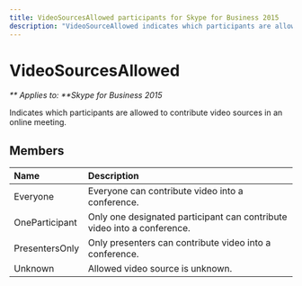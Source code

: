 ```yaml
---
title: VideoSourcesAllowed participants for Skype for Business 2015
description: "VideoSourceAllowed indicates which participants are allowed to contribute video sources in an online meeting."  
---
```

# VideoSourcesAllowed


_** Applies to: **Skype for Business 2015_

Indicates which participants are allowed to contribute video sources in an online meeting.
            
## Members



|**Name**|**Description**|
|:-----|:-----|
|Everyone|Everyone can contribute video into a conference.|
|OneParticipant|Only one designated participant can contribute video into a conference.|
|PresentersOnly|Only presenters can contribute video into a conference.|
|Unknown|Allowed video source is unknown.|

